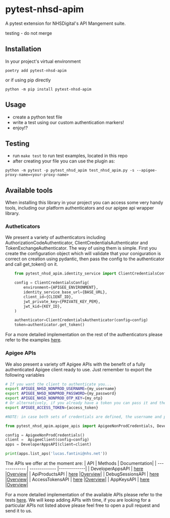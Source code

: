 # pytest-nhsd-apim

A pytest extension for NHSDigital's API Mangement suite.

testing - do not merge

## Installation
In your project's virtual environment
```code()
poetry add pytest-nhsd-apim
```
or if using pip directly
```code()
python -m pip install pytest-nhsd-apim
```

## Usage
- create a python test file
- write a test using our custom authentication markers!
- enjoy!?
      


## Testing
- run `make test` to run test examples, located in this repo
- after creating your file you can use the plugin as:
```code()
python -m pytest -p pytest_nhsd_apim test_nhsd_apim.py -s --apigee-proxy-name=<your-proxy-name>
```

## Available tools
When installing this library in your project you can access some very handy tools, including our platform authenticators and our apigee api wrapper library.
### Autheticators
We present a variety of authenticators including AuthorizationCodeAuthenticator, ClientCredentialsAuthenticator and TokenExchangeAuthenticator. The way of using them is simple. First you create the configuration object which will validate that your coniguration is correct on creation using pydantic, then pass the config to the authenticator and call get_token() on it.
```python
    from pytest_nhsd_apim.identity_service import ClientCredentialsConfig, ClientCredentialsAuthenticator

    config = ClientCredentialsConfig(
        environment={APIGEE_ENVIRONMENT},
        identity_service_base_url={BASE_URL},
        client_id={CLIENT_ID},
        jwt_private_key={PRIVATE_KEY_PEM},
        jwt_kid={KEY_ID},
    )

    authenticator=ClientCredentialsAuthenticator(config=config)
    token=authenticator.get_token()
```
For a more detailed implementation on the rest of the authenticators please refer to the examples [here](/tests/test_examples.py#L308).
### Apigee APIs
We also present a variety off Apigee APIs with the benefit of a fully authenticated Apigee client ready to use. Just remember to export the following variables
```bash
# If you want the client to authenticate you...
export APIGEE_NHSD_NONPROD_USERNAME={my_username}
export APIGEE_NHSD_NONPROD_PASSWORD={my_password}
export APIGEE_NHSD_NONPROD_OTP_KEY={my_otp}
# Or alternatively, if you already have a token you can pass it and the client will use it.
export APIGEE_ACCESS_TOKEN={access_token}

#NOTE: in case both sets of credentials are defined, the username and password take presedence, this is so the Apigee client can keep itself authenticated all the time.
```
```python
from pytest_nhsd_apim.apigee_apis import ApigeeNonProdCredentials, DeveloperAppsAPI

config = ApigeeNonProdCredentials()
client =  ApigeeClient(config=config)
apps = DeveloperAppsAPI(client=client)

print(apps.list_aps('lucas.fantini@nhs.net'))
```
The APIs we offer at the moment are:
| API  | Methods | Documentation| 
| ------------- | ------------- |-------------|
| DeveloperAppsAPI  | [here](/src/pytest_nhsd_apim/apigee_apis.py#L292)  |[Overview](https://apidocs.apigee.com/docs/developer-apps/1/overview)|
| ApiProductsAPI  | [here](/src/pytest_nhsd_apim/apigee_apis.py#L575)  |[Overview](https://apidocs.apigee.com/docs/api-products/1/overview)|
| DebugSessionsAPI  | [here](/src/pytest_nhsd_apim/apigee_apis.py#L844)  |[Overview](https://apidocs.apigee.com/docs/debug-sessions/1/overview)|
| AccessTokensAPI  | [here](/src/pytest_nhsd_apim/apigee_apis.py#L983)  |[Overview](https://apidocs.apigee.com/docs/oauth-20-access-tokens/1/overview)|
| AppKeysAPI  | [here](/src/pytest_nhsd_apim/apigee_apis.py#L1243)  |[Overview](https://apidocs.apigee.com/docs/developer-app-keys/1/overview)|

For a more detailed implementation of the available APIs please refer to the tests [here](/tests/test_apigee_apis.py).
We will keep adding APIs with time, if you are looking for a particular APIs not listed above please feel free to open a pull request and send it to us.


